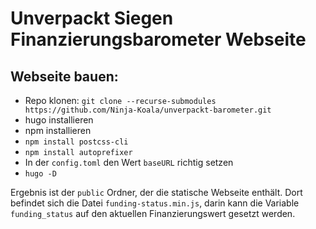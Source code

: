 # Unverpackt Siegen Finanzierungsbarometer Webseite

## Webseite bauen:

* Repo klonen: `git clone --recurse-submodules https://github.com/Ninja-Koala/unverpackt-barometer.git`
* hugo installieren
* npm installieren
* `npm install postcss-cli`
* `npm install autoprefixer`
* In der `config.toml` den Wert `baseURL` richtig setzen
* `hugo -D`

Ergebnis ist der `public` Ordner, der die statische Webseite enthält.
Dort befindet sich die Datei `funding-status.min.js`, darin kann die Variable
`funding_status` auf den aktuellen Finanzierungswert gesetzt werden.
